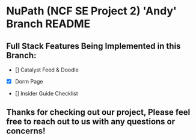 # NuPath (NCF SE Project 2) 'Andy' Branch README

## Full Stack Features Being Implemented in this Branch:
- [] Catalyst Feed & Doodle 
- [x] Dorm Page
- [] Insider Guide Checklist

## Thanks for checking out our project, Please feel free to reach out to us with any questions or concerns!